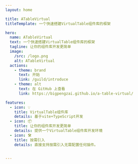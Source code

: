 ```yaml
---
layout: home

title: ATableVirtual
titleTemplate: 一个快速搭建VirtualTable组件库的框架

hero:
  name: ATableVirtual
  text: 一个快速搭建VirtualTable组件库的框架
  tagline: 让你的组件库开发更简单
  image:
    /src: /logo.png
    alt: ATableVirtual
  actions:
    - theme: brand
      text: 开始
      link: /guild/introduce
    - theme: alt
      text: 在 GitHub 上查看
      link: https://bigpengzai.github.io/a-table-virtual/

features:
  - icon: 💡
    title: VirtualTable组件库
    details: 基于vite+TypeScript开发
  - icon: 📦
    title: 让你的组件库开发更简单
    details: 提供一个VirtualTable组件库开发环境
  - icon: 🛠️
    title: 按需引入
    details: 直接支持按需引入无需配置任何插件。


---
```









